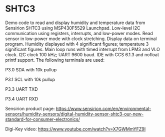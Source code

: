 # SHTC3
Demo code to read and display humidity and temperature data from Sensirion SHTC3 using MSP430F5529 Launchpad.
Low-level I2C communication using registers, interrupts, and low-power modes.
Read sensor in low-power mode with clock stretching.  Display data on terminal program.
Humidity displayed with 4 significant figures; temperature 3 significant figures.
Main loop runs with timed interrupt from LPM3 and VLO clock. I2C clock 100 kHz; UART 9600 baud.
IDE with CCS 6.1.3 and nofloat printf support. The following terminals are used:

P3.0  SDA with 10k pullup

P3.1  SCL with 10k pullup

P3.3  UART TXD

P3.4  UART RXD

Sensirion product page: https://www.sensirion.com/en/environmental-sensors/humidity-sensors/digital-humidity-sensor-shtc3-our-new-standard-for-consumer-electronics/

Digi-Key video: https://www.youtube.com/watch?v=X7GWMmYFZ9I

